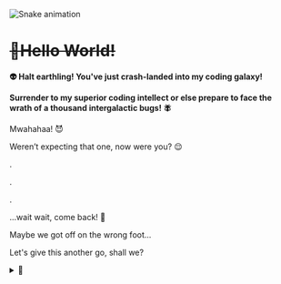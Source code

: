 ![Snake animation](https://raw.githubusercontent.com/{yeruvasaijahnavi}/{yeruvasaijahnavi}/output/github-contribution-grid-snake-dark.svg)

# ~~👋Hello World!~~

**👽 Halt earthling! You've just crash-landed into my coding galaxy!**

**Surrender to my superior coding intellect or else prepare to face the wrath of a thousand intergalactic bugs! 🪰**

Mwahahaa! 😈

Weren’t expecting that one, now were you? 😌

.

.

.

...wait wait, come back! 🥺

Maybe we got off on the wrong foot...

Let's give this another go, shall we?

<details>
<summary> 👀 </summary>
<br>

![Astronaut Introduction](img/astronaut_greeting.gif "I'm Yeruva Sai Jahnavi. Welcome to my corner of the Coding Cosmos!")
Greetings Earthling! 🖖
<br><br>
You've stumbled upon the GitHub profile of an extraordinary human being (or so my mom tells me). Here you'll find repositories filled with code, ideas, and the occasional ramblings of a programmer's mind.
<br><br>
Feel free to explore, and remember, in the world of software, the only limit is your imagination! 🚀
<br><br>
Despite our initial cosmic miscommunication, you're welcome to visit this corner of the coding cosmos at anytime. Thanks for stopping by, and enjoy your stay! 🌌

<p align="center">
  <a href="https://github.com/anuraghazra/github-readme-stats">
    <img height=120 align="center" src="https://github-readme-stats.vercel.app/api?username=yeruvasaijahnavi&show_icons=true&layout=compact&bg_color=60,152047,6a3c70&hide_border=true&title_color=d0ccee&text_color=ffffff&icon_color=d0ccee&rank_icon=github" />
  </a>
  <a href="https://github.com/anuraghazra/convoychat">
    <img height=120 align="center" src="https://github-readme-stats.vercel.app/api/top-langs/?username=yeruvasaijahnavi&layout=compact&bg_color=60,152047,6a3c70&hide_border=true&title_color=d0ccee&text_color=ffffff&icon_color=d0ccee" />
  </a>
<a href="https://git.io/streak-stats">
  <img height=120 align="center" src="https://streak-stats.demolab.com?user=yeruvasaijahnavi&theme=dark&hide_border=true&border_radius=10&date_format=M%20j%5B%2C%20Y%5D&exclude_days=Sun%2CSat&background=60%2C152047%2C6A3C70&excludeDaysLabel=EB545400&dates=A09CBD&fire=FFB600" alt="GitHub Streak" />
</a>
</p>


</details>
